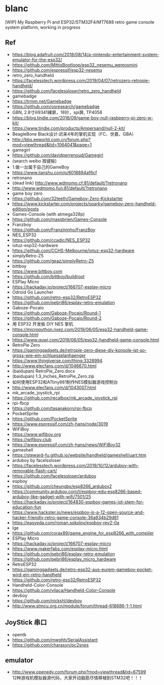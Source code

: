 # blanc
[WIP] My Raspberry Pi and ESP32/STM32F4/MT7688 retro game console system platform, working in progress

## Ref  
* https://blog.adafruit.com/2018/08/14/a-nintendo-entertainment-system-emulator-for-the-esp32/  
* https://github.com/MittisBootloop/esp32_nesemu_wemosmini  
* https://github.com/espressif/esp32-nesemu  
* retro_zero_handheld  
* https://facelesstech.wordpress.com/2019/04/07/retrozero-retropie-handheld/  
* https://github.com/facelessloser/retro_zero_handheld  
* gamebadge  
* https://trmm.net/Gamebadge  
* https://github.com/osresearch/gamebadge  
* GBN, 2.8寸ili9341裸屏，18针，spi屏, TP4056     
* https://blog.tindie.com/2018/09/game-boy-null-rasbperry-pi-zero-w-kit/  
* https://www.tindie.com/products/Ampersand/null-2-kit/  
* BeagleBone Black设计:迟来4年的掌机实现（FC、世嘉、GBA）  
* http://bbs.eeworld.com.cn/forum.php?mod=viewthread&tid=1064041&page=1  
* gamegirl  
* https://github.com/davidperrenoud/Gamegirl  
* (search weibo 按键板)  
* 1.做一台属于自己的GameBoy  
* https://www.jianshu.com/p/6018884af6cf  
* retronano  
* (dead link) http://www.wdmomo.cf:81/default/?retronano  
* http://www.wdmomo.fun:81/default/?retronano  
* game boy zero  
* https://github.com/32teeth/Gameboy-Zero-Kickstarter  
* https://www.kickstarter.com/projects/sparky/gameboy-zero-handheld-edition/posts  
* Games-Console (with atmega328p)  
* https://github.com/maxobrien/Games-Console  
* Franzboy  
* https://github.com/Franzininho/FranzBoy  
* NES_ESP32  
* https://github.com/ccadic/NES_ESP32  
* iotuz-esp32-hardware  
* https://github.com/CCHS-Melbourne/iotuz-esp32-hardware  
* simplyRetro-Z5  
* https://github.com/geaz/simplyRetro-Z5  
* bittboy  
* https://www.bittboy.com  
* https://github.com/bittboy/buildroot  
* ESPlay Micro  
* https://hackaday.io/project/166707-esplay-micro  
* Odroid Go Launcher  
* https://github.com/retro-esp32/RetroESP32  
* https://github.com/pebri86/esplay-retro-emulation  
* Gaboze-Pocaio  
* https://github.com/Gaboze-Pocaio/Round-1  
* https://github.com/Gaboze-Pocaio/Round-2  
* 用 ESP32 开发板 DIY NES 掌机  
* https://micropython.nxez.com/2019/06/05/esp32-handheld-game-console.html  
* https://www.quwj.com/2019/06/05/esp32-handheld-game-console.html  
* RetroPie Zero  
* https://gaminggadgets.de/retropie-zero-diese-diy-konsole-ist-so-gross-wie-ein-schluesselanhaenger  
* https://www.thingiverse.com/thing:3328994  
* http://www.elecfans.com/d/1046670.html  
* (baidupan) RetroPie_Zero.docx  
* (baidupan) 1.3_Inches_RetroPie_Zero.zip  
* 如何使用ESP32和ATtiny861制作NES模拟器游戏控制台  
* http://www.elecfans.com/d/1043007.html  
* mk_arcade_joystick_rpi  
* https://github.com/recalbox/mk_arcade_joystick_rpi  
* rpi-fbcp  
* https://github.com/tasanakorn/rpi-fbcp  
* PocketSprite  
* https://github.com/PocketSprite  
* https://www.espressif.com/zh-hans/node/3019  
* WiFiBoy  
* https://www.wifiboy.org  
* https://wifiboy.club  
* https://www.espressif.com/zh-hans/news/WiFiBoy32  
* gameshell  
* https://steward-fu.github.io/website/handheld/gameshell/uart.htm  
* arduboy by facelssloser  
* https://facelesstech.wordpress.com/2019/10/12/arduboy-with-removable-flash-cart/  
* https://github.com/facelessloser/arduboy  
* espboy  
* https://github.com/cheungbx/esp8266_arduboy2  
* https://community.arduboy.com/t/espboy-edu-esp8266-based-arduboy-like-gadget-with-wifi/7501/25  
* https://hackaday.io/project/164830-espboy-games-iot-stem-for-education-fun  
* https://www.hackster.io/news/espboy-is-a-12-open-source-and-hacker-friendly-retro-game-console-36a934b29d81  
* https://easyeda.com/roman.sokolov/espboy-rev2-0a  
* lge  
* https://github.com/corax89/game_engine_for_esp8266_with_compiler  
* ESPlay Micro  
* https://hackaday.io/project/166707-esplay-micro  
* https://www.makerfabs.com/esplay-micro.html  
* https://github.com/pebri86/esplay-retro-emulation  
* https://github.com/pebri86/esplay_micro_hardware  
* RetroESP32  
* https://gaminggadgets.de/retro-esp32-aus-eurem-gameboy-pocket-wird-ein-retro-handheld  
* https://github.com/retro-esp32/RetroESP32  
* Handheld-Color-Console  
* https://github.com/vilaca/Handheld-Color-Console  
* devboy  
* https://github.com/nickshl/devboy  
* http://www.stmcu.org.cn/module/forum/thread-618686-1-1.html  

## JoyStick 串口    
* opentk  
* https://github.com/mwphh/SerialAssistant  
* https://github.com/charasyn/pc2snes  

## emulator 
* http://www.openedv.com/forum.php?mod=viewthread&tid=67599  
12种游戏机模拟器源代码，大家开动脑筋尽情移植到STM32吧！！！  


